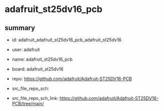 # adafruit_st25dv16_pcb
 
## summary 
* id: adafruit_adafruit_st25dv16_pcb_adafruit_st25dv16
* user: adafruit
* name: adafruit_st25dv16_pcb
* board: adafruit_st25dv16
* repo: https://github.com/adafruit/Adafruit-ST25DV16-PCB



* src_file_repo_sch: 
* src_file_repo_sch_link: https://github.com/adafruit/Adafruit-ST25DV16-PCB/tree/main/




